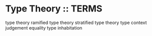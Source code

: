 # Type Theory :: TERMS

type theory
ramified type theory
stratified type theory
type
context
judgement
equality
type inhabitation
